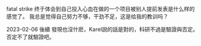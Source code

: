 fatal strike
终于体会到自己投入心血在做的一个项目被别人提前发表是什么样的感觉了。
我总是觉得自己努力不够，干劲不足，这是给我的教训吗？


2023-02-06 後續
發現也沒什麽，Karel説的話是對的，科研不過是驗證與否定。否定不了就驗證吧。
